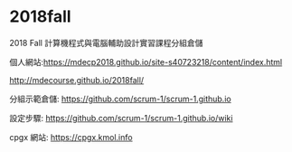 # 2018fall
2018 Fall 計算機程式與電腦輔助設計實習課程分組倉儲

個人網站:https://mdecp2018.github.io/site-s40723218/content/index.html

http://mdecourse.github.io/2018fall/

分組示範倉儲: https://github.com/scrum-1/scrum-1.github.io

設定步驟: https://github.com/scrum-1/scrum-1.github.io/wiki

cpgx 網站: https://cpgx.kmol.info

